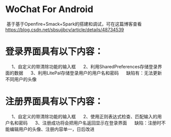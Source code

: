 # WoChat For Android
  基于基于Openfire+Smack+Spark的搭建和调试，可在这篇博客查看
  https://blog.csdn.net/sbsujjbcy/article/details/48734539
# 登录界面具有以下内容：
      1、自定义的带清除功能的输入框
      2、利用SharedPreferences存储登录界面的数据
      3、利用LitePal存储登录用户的用户名和密码
      缺陷有：无法更新不同用户的头像
# 注册界面具有以下内容：
      1、自定义的带清除功能的输入框
      2、使用正则表达式检查、匹配输入的用户名和密码
      3、注册成功将会把用户名返回显示在登录界面
      缺陷：注册时不能编辑用户的头像、注册内容单一，日后改进
